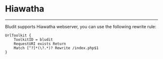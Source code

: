 # Hiawatha
<!-- Position: 2 -->
<!-- Date: 2017-08-22 22:00:00 -->
---
Bludit supports Hiawatha webserver, you can use the following rewrite rule:

```
UrlToolkit {
    ToolkitID = bludit
    RequestURI exists Return
    Match [^?]*(\?.*)? Rewrite /index.php$1
}
```
